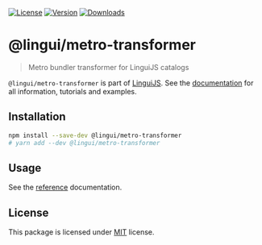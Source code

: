 [![License][badge-license]][license]
[![Version][badge-version]][package]
[![Downloads][badge-downloads]][package]

# @lingui/metro-transformer

> Metro bundler transformer for LinguiJS catalogs

`@lingui/metro-transformer` is part of [LinguiJS][linguijs]. See the
[documentation][documentation] for all information, tutorials and examples.

## Installation

```sh
npm install --save-dev @lingui/metro-transformer
# yarn add --dev @lingui/metro-transformer
```

## Usage

See the [reference][reference] documentation.

## License

This package is licensed under [MIT][license] license.

[license]: https://github.com/lingui/js-lingui/blob/main/LICENSE
[linguijs]: https://github.com/lingui/js-lingui
[documentation]: https://lingui.dev
[reference]: https://lingui.dev/ref/metro-transformer
[package]: https://www.npmjs.com/package/@lingui/metro-transformer
[badge-downloads]: https://img.shields.io/npm/dw/@lingui/metro-transformer.svg
[badge-version]: https://img.shields.io/npm/v/@lingui/metro-transformer.svg
[badge-license]: https://img.shields.io/npm/l/@lingui/metro-transformer.svg
